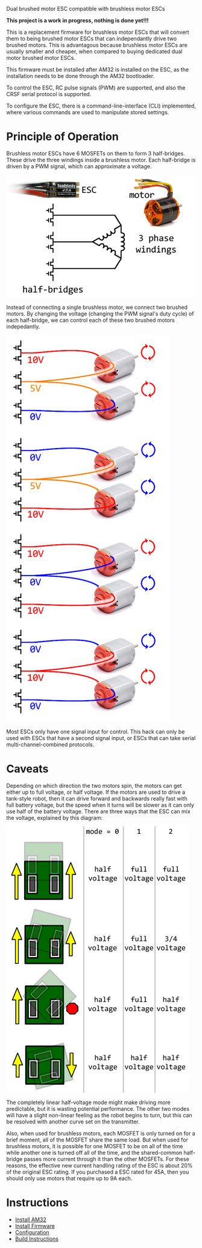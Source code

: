 Dual brushed motor ESC compatible with brushless motor ESCs

**This project is a work in progress, nothing is done yet!!!**

This is a replacement firmware for brushless motor ESCs that will convert them to being brushed motor ESCs that can independantly drive two brushed motors. This is advantagous because brushless motor ESCs are usually smaller and cheaper, when compared to buying dedicated dual motor brushed motor ESCs.

This firmware must be installed after AM32 is installed on the ESC, as the installation needs to be done through the AM32 bootloader.

To control the ESC, RC pulse signals (PWM) are supported, and also the CRSF serial protocol is supported.

To configure the ESC, there is a command-line-interface (CLI) implemented, where various commands are used to manipulate stored settings.

# Principle of Operation

Brushless motor ESCs have 6 MOSFETs on them to form 3 half-bridges. These drive the three windings inside a brushless motor. Each half-bridge is driven by a PWM signal, which can approximate a voltage.

![](doc/imgs/brushless_halfbridges.png)

Instead of connecting a single brushless motor, we connect two brushed motors. By changing the voltage (changing the PWM signal's duty cycle) of each half-bridge, we can control each of these two brushed motors indepedantly.

![](doc/imgs/control_motor_directions.png)

Most ESCs only have one signal input for control. This hack can only be used with ESCs that have a second signal input, or ESCs that can take serial multi-channel-combined protocols.

# Caveats

Depending on which direction the two motors spin, the motors can get either up to full voltage, or half voltage. If the motors are used to drive a tank-style robot, then it can drive forward and backwards really fast with full battery voltage, but the speed when it turns will be slower as it can only use half of the battery voltage. There are three ways that the ESC can mix the voltage, explained by this diagram:

![](doc/imgs/operating_voltage_modes.png)

The completely linear half-voltage mode might make driving more predictable, but it is wasting potential performance. The other two modes will have a slight non-linear feeling as the robot begins to turn, but this can be resolved with another curve set on the transmitter.

Also, when used for brushless motors, each MOSFET is only turned on for a brief moment, all of the MOSFET share the same load. But when used for brushless motors, it is possible for one MOSFET to be on all of the time while another one is turned off all of the time, and the shared-common half-bridge passes more current through it than the other MOSFETs. For these reasons, the effective new current handling rating of the ESC is about 20% of the original ESC rating. If you purchased a ESC rated for 45A, then you should only use motors that require up to 9A each.

# Instructions

 * [Install AM32](doc/install-am32.md)
 * [Install Firmware](doc/install-firmware.md)
 * [Configuration](doc/configuration.md)
 * [Build Instructions](doc/build-instructions.md)
